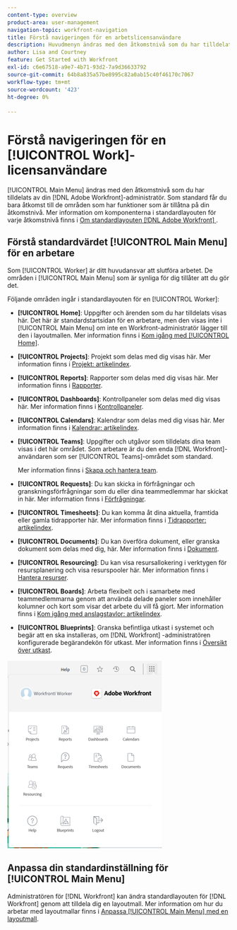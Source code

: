 ```yaml
---
content-type: overview
product-area: user-management
navigation-topic: workfront-navigation
title: Förstå navigeringen för en arbetslicensanvändare
description: Huvudmenyn ändras med den åtkomstnivå som du har tilldelats av din [!DNL Adobe Workfront] administratör. Som standard får du bara åtkomst till de områden som har funktioner som är tillåtna på din åtkomstnivå.
author: Lisa and Courtney
feature: Get Started with Workfront
exl-id: c6e67518-a9e7-4b71-93d2-7a9d36633792
source-git-commit: 64b8a835a57be8995c82a0ab15c40f46170c7067
workflow-type: tm+mt
source-wordcount: '423'
ht-degree: 0%

---
```


# Förstå navigeringen för en [!UICONTROL Work]-licensanvändare

[!UICONTROL Main Menu] ändras med den åtkomstnivå som du har tilldelats av din [!DNL Adobe Workfront]-administratör. Som standard får du bara åtkomst till de områden som har funktioner som är tillåtna på din åtkomstnivå. Mer information om komponenterna i standardlayouten för varje åtkomstnivå finns i [Om standardlayouten [!DNL Adobe Workfront] ](../../../administration-and-setup/customize-workfront/use-layout-templates/about-the-default-wf-layout.md).

## Förstå standardvärdet [!UICONTROL Main Menu] för en arbetare

Som [!UICONTROL Worker] är ditt huvudansvar att slutföra arbetet. De områden i [!UICONTROL Main Menu] som är synliga för dig tillåter att du gör det.

Följande områden ingår i standardlayouten för en [!UICONTROL Worker]:

* **[!UICONTROL Home]**: Uppgifter och ärenden som du har tilldelats visas här. Det här är standardstartsidan för en arbetare, men den visas inte i [!UICONTROL Main Menu] om inte en Workfront-administratör lägger till den i layoutmallen.  Mer information finns i [Kom igång med [!UICONTROL Home]](../../../workfront-basics/using-home/using-the-home-area/get-started-with-home.md).

* **[!UICONTROL Projects]**: Projekt som delas med dig visas här. Mer information finns i [Projekt: artikelindex](../../../manage-work/projects/projects-overview.md).

* **[!UICONTROL Reports]**: Rapporter som delas med dig visas här. Mer information finns i [Rapporter](../../../reports-and-dashboards/reports/reports-overview.md).

* **[!UICONTROL Dashboards]**: Kontrollpaneler som delas med dig visas här. Mer information finns i [Kontrollpaneler](../../../reports-and-dashboards/dashboards/dashboards-overview.md).

* **[!UICONTROL Calendars]**: Kalendrar som delas med dig visas här. Mer information finns i [Kalendrar: artikelindex](../../../reports-and-dashboards/reports/calendars/calendars.md).

* **[!UICONTROL Teams]**: Uppgifter och utgåvor som tilldelats dina team visas i det här området. Som arbetare är du den enda [!DNL Workfront]-användaren som ser [!UICONTROL Teams]-området som standard.

  Mer information finns i [Skapa och hantera team](../../../people-teams-and-groups/create-and-manage-teams/create-and-mange-teams.md).

* **[!UICONTROL Requests]**: Du kan skicka in förfrågningar och granskningsförfrågningar som du eller dina teammedlemmar har skickat in här. Mer information finns i [Förfrågningar](../../../manage-work/requests/requests-overview.md).

* **[!UICONTROL Timesheets]**: Du kan komma åt dina aktuella, framtida eller gamla tidrapporter här. Mer information finns i [Tidrapporter: artikelindex](../../../timesheets/timesheets-all.md).

* **[!UICONTROL Documents]**: Du kan överföra dokument, eller granska dokument som delas med dig, här. Mer information finns i [Dokument](../../../documents/documents-overview.md).

* **[!UICONTROL Resourcing]**: Du kan visa resursallokering i verktygen för resursplanering och visa resurspooler här. Mer information finns i [Hantera resurser](../../../resource-mgmt/manage-resources.md).

* **[!UICONTROL Boards]**: Arbeta flexibelt och i samarbete med teammedlemmarna genom att använda delade paneler som innehåller kolumner och kort som visar det arbete du vill få gjort. Mer information finns i [Kom igång med anslagstavlor: artikelindex](../../../agile/get-started-with-boards/get-started-with-boards.md).

* **[!UICONTROL Blueprints]**: Granska befintliga utkast i systemet och begär att en ska installeras, om [!DNL Workfront] -administratören konfigurerade begärandekön för utkast. Mer information finns i [Översikt över utkast](../../../administration-and-setup/blueprints/blueprints-overview.md).

![Arbetarens huvudmeny](assets/worker-main-menu-350x426.png)

## Anpassa din standardinställning för [!UICONTROL Main Menu]

Administratören för [!DNL Workfront] kan ändra standardlayouten för [!DNL Workfront] genom att tilldela dig en layoutmall. Mer information om hur du arbetar med layoutmallar finns i [Anpassa [!UICONTROL Main Menu] med en layoutmall](../../../administration-and-setup/customize-workfront/use-layout-templates/customize-main-menu.md).
